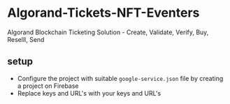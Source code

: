 # Algorand-Tickets-NFT-Eventers
Algorand Blockchain Ticketing Solution - Create, Validate, Verify, Buy, Reselll, Send

## setup

- Configure the project with suitable `google-service.json` file by creating a project on Firebase
- Replace keys and URL's with your keys and URL's